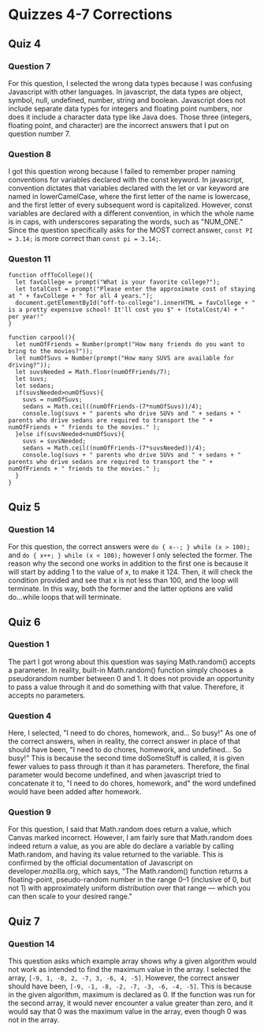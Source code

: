 # Quizzes 4-7 Corrections
## Quiz 4
### Question 7
For this question, I selected the wrong data types because I was confusing Javascript with other languages. In javascript, the data types are object, symbol, null, undefined, number, string and boolean. Javascript does not include separate data types for integers and floating point numbers, nor does it include a character data type like Java does. Those three (integers, floating point, and character) are the incorrect answers that I put on question number 7.

### Question 8
I got this question wrong because I failed to remember proper naming conventions for variables declared with the const keyword. In javascript, convention dictates that variables declared with the let or var keyword are named in lowerCamelCase, where the first letter of the name is lowercase, and the first letter of every subsequent word is capitalized. However, const variables are declared with a different convention, in which the whole name is in caps, with underscores separating the words, such as "NUM_ONE." Since the question specifically asks for the MOST correct answer, `const PI = 3.14;` is more correct than `const pi = 3.14;`.

### Queston 11
```
function offToCollege(){
  let favCollege = prompt("What is your favorite college?");
  let totalCost = prompt("Please enter the approximate cost of staying at " + favCollege + " for all 4 years.");
  document.getElementById("off-to-college").innerHTML = favCollege + " is a pretty expensive school! It'll cost you $" + (totalCost/4) + " per year!"
}

function carpool(){
  let numOfFriends = Number(prompt("How many friends do you want to bring to the movies?"));
  let numOfSuvs = Number(prompt("How many SUVS are available for driving?"));
  let suvsNeeded = Math.floor(numOfFriends/7);
  let suvs;
  let sedans;
  if(suvsNeeded>numOfSuvs){
    suvs = numOfSuvs;
    sedans = Math.ceil((numOfFriends-(7*numOfSuvs))/4);
    console.log(suvs + " parents who drive SUVs and " + sedans + " parents who drive sedans are required to transport the " + numOfFriends + " friends to the movies." );
  }else if(suvsNeeded<numOfSuvs){
    suvs = suvsNeeded;
    sedans = Math.ceil((numOfFriends-(7*suvsNeeded))/4);
    console.log(suvs + " parents who drive SUVs and " + sedans + " parents who drive sedans are required to transport the " + numOfFriends + " friends to the movies." );
  }
}
```
## Quiz 5
### Question 14
For this question, the correct answers were 
`do {
   x--;
} while (x > 100);`
and
`do {
   x++;
} while (x < 100);`
however I only selected the former. The reason why the second one works in addition to the first one is because it will start by adding 1 to the value of x, to make it 124. Then, it will check the condition provided and see that x is not less than 100, and the loop will terminate. In this way, both the former and the latter options are valid do...while loops that will terminate.

## Quiz 6
### Question 1
The part I got wrong about this question was saying Math.random() accepts a parameter. In reality, built-in Math.random() function simply chooses a pseudorandom number between 0 and 1. It does not provide an opportunity to pass a value through it and do something with that value. Therefore, it accepts no parameters.

### Question 4
Here, I selected, "I need to do chores, homework, and... So busy!" As one of the correct answers, when in reality, the correct answer in place of that should have been, "I need to do chores, homework, and undefined... So busy!" This is because the second time doSomeStuff is called, it is given fewer values to pass through it than it has parameters. Therefore, the final parameter would become undefined, and when javascript tried to concatenate it to, "I need to do chores, homework, and" the word undefined would have been added after homework.

### Question 9
For this question, I said that Math.random does return a value, which Canvas marked incorrect. However, I am fairly sure that Math.random does indeed return a value, as you are able do declare a variable by calling Math.random, and having its value returned to the variable. This is confirmed by the official documentation of Javascript on developer.mozilla.org, which says, "The Math.random() function returns a floating-point, pseudo-random number in the range 0–1 (inclusive of 0, but not 1) with approximately uniform distribution over that range — which you can then scale to your desired range."

## Quiz 7
### Question 14
This question asks which example array shows why a given algorithm would not work as intended to find the maximum value in the array. I selected the array, `[-9, 1, -8, 2, -7, 3, -6, 4, -5]`. However, the correct answer should have been, `[-9, -1, -8, -2, -7, -3, -6, -4, -5]`. This is because in the given algorithm, maximum is declared as 0. If the function was run for the second array, it would never encounter a value greater than zero, and it would say that 0 was the maximum value in the array, even though 0 was not in the array.
